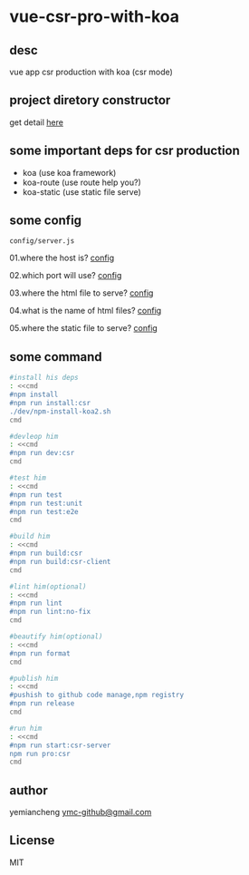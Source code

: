 # vue-csr-pro-with-koa

## desc

vue app csr production with koa  (csr mode)


## project diretory constructor

get detail [here](./note/dir-construtor.md)

## some important deps for csr production

- koa (use koa framework)
- koa-route (use route help you?)
- koa-static (use static file serve)

## some config

`config/server.js`

01.where the host is? [config](./config/server.js#L5)

02.which port will use?  [config](./config/server.js#L7)

03.where the html file to serve?  [config](./config/server.js#L9)

04.what is the name of html files?   [config](./config/server.js#11)

05.where the static file to serve?   [config](./config/server.js#13)


## some command

```sh
#install his deps
: <<cmd
#npm install
#npm run install:csr
./dev/npm-install-koa2.sh
cmd

#devleop him
: <<cmd
#npm run dev:csr
cmd

#test him
: <<cmd
#npm run test
#npm run test:unit
#npm run test:e2e
cmd

#build him
: <<cmd
#npm run build:csr
#npm run build:csr-client
cmd

#lint him(optional)
: <<cmd
#npm run lint
#npm run lint:no-fix
cmd

#beautify him(optional)
: <<cmd
#npm run format
cmd

#publish him
: <<cmd
#pushish to github code manage,npm registry
#npm run release
cmd

#run him
: <<cmd
#npm run start:csr-server
npm run pro:csr
cmd
```

## author

yemiancheng <ymc-github@gmail.com>

## License

MIT
